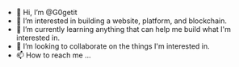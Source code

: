 - 👋 Hi, I’m @G0getit
- 👀 I’m interested in building a website, platform, and blockchain.
- 🌱 I’m currently learning anything that can help me build what I'm interested in.
- 💞️ I’m looking to collaborate on the things I'm interested in.
- 📫 How to reach me ...

<!---
G0getit/G0getit is a ✨ special ✨ repository because its `README.md` (this file) appears on your GitHub profile.
You can click the Preview link to take a look at your changes.
--->
